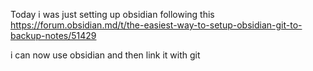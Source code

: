 

Today i was just setting up obsidian following this
https://forum.obsidian.md/t/the-easiest-way-to-setup-obsidian-git-to-backup-notes/51429

i can now use obsidian and then link it with git 